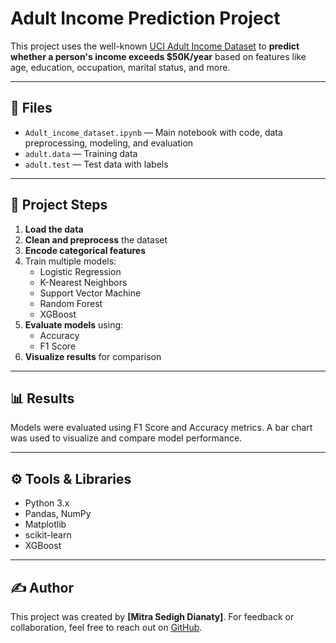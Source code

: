 # Adult Income Prediction Project

This project uses the well-known [UCI Adult Income Dataset](https://archive.ics.uci.edu/dataset/2/adult) to **predict whether a person's income exceeds $50K/year** based on features like age, education, occupation, marital status, and more.

---

## 📁 Files

- `Adult_income_dataset.ipynb` — Main notebook with code, data preprocessing, modeling, and evaluation
- `adult.data` — Training data
- `adult.test` — Test data with labels

---

## 🧪 Project Steps

1. **Load the data**
2. **Clean and preprocess** the dataset
3. **Encode categorical features**
4. Train multiple models:
   - Logistic Regression
   - K-Nearest Neighbors
   - Support Vector Machine
   - Random Forest
   - XGBoost
5. **Evaluate models** using:
   - Accuracy
   - F1 Score
6. **Visualize results** for comparison

---

## 📊 Results

Models were evaluated using F1 Score and Accuracy metrics. A bar chart was used to visualize and compare model performance.

---

## ⚙️ Tools & Libraries

- Python 3.x
- Pandas, NumPy
- Matplotlib
- scikit-learn
- XGBoost

---

## ✍️ Author

This project was created by **[Mitra Sedigh Dianaty]**. For feedback or collaboration, feel free to reach out on [GitHub](https://github.com/mitil31).

